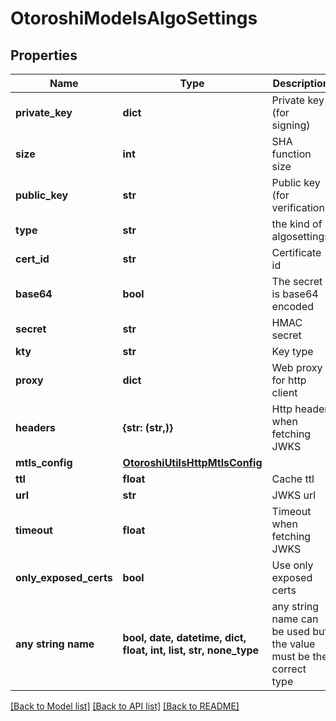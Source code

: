 # OtoroshiModelsAlgoSettings


## Properties
Name | Type | Description | Notes
------------ | ------------- | ------------- | -------------
**private_key** | **dict** | Private key (for signing) | [optional] 
**size** | **int** | SHA function size | [optional] 
**public_key** | **str** | Public key (for verification) | [optional] 
**type** | **str** | the kind of algosettings | [optional] 
**cert_id** | **str** | Certificate id | [optional] 
**base64** | **bool** | The secret is base64 encoded | [optional] 
**secret** | **str** | HMAC secret | [optional] 
**kty** | **str** | Key type | [optional] 
**proxy** | **dict** | Web proxy for http client | [optional] 
**headers** | **{str: (str,)}** | Http header when fetching JWKS | [optional] 
**mtls_config** | [**OtoroshiUtilsHttpMtlsConfig**](OtoroshiUtilsHttpMtlsConfig.md) |  | [optional] 
**ttl** | **float** | Cache ttl | [optional] 
**url** | **str** | JWKS url | [optional] 
**timeout** | **float** | Timeout when fetching JWKS | [optional] 
**only_exposed_certs** | **bool** | Use only exposed certs | [optional] 
**any string name** | **bool, date, datetime, dict, float, int, list, str, none_type** | any string name can be used but the value must be the correct type | [optional]

[[Back to Model list]](../README.md#documentation-for-models) [[Back to API list]](../README.md#documentation-for-api-endpoints) [[Back to README]](../README.md)


